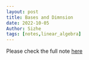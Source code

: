 ```yaml
---
layout: post
title: Bases and Dimnsion
date: 2022-10-05
Author: Sizhe
tags: [notes,linear_algebra]
---
```


Please check the full note [here](https://lonitch.github.io/vector_space_basics/03-base-and-dimension.html)

